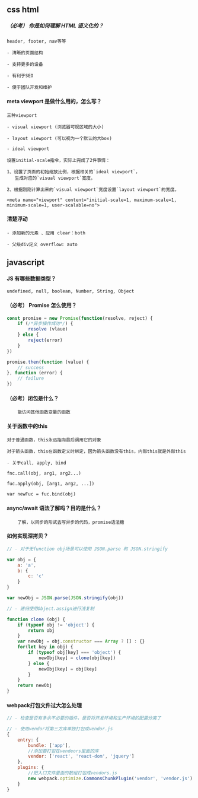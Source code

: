 ## css html
##### （必考） 你是如何理解 HTML 语义化的？

```
header, footer, nav等等

- 清晰的页面结构

- 支持更多的设备

- 有利于SEO

- 便于团队开发和维护
```

#### meta viewport 是做什么用的，怎么写？

```
三种viewport

- visual viewport (浏览器可视区域的大小)

- layout viewport (可以视为一个默认的大box)

- ideal viewport

设置initial-scale指令，实际上完成了2件事情：

1、设置了页面的初始缩放比例，根据相关的`ideal viewport`，
   生成对应的`visual viewport`宽度。

2、根据刚刚计算出来的`visual viewport`宽度设置`layout viewport`的宽度。

<meta name="viewport" content="initial-scale=1, maximum-scale=1, minimum-scale=1, user-scalable=no">
```

#### 清楚浮动
```
- 添加新的元素 、应用 clear：both

- 父级div定义 overflow: auto
```

## javascript

#### JS 有哪些数据类型？
```
undefined, null, boolean, Number, String, Object
```

#### （必考） Promise 怎么使用？
````js
const promise = new Promise(function(resolve, reject) {
    if (/*异步操作成功*/) {
        resolve (vlaue)
    } else {
        reject(error)
    }
})

promise.then(function (value) {
    // success
}, function (error) {
    // failure
})
````

#### （必考）闭包是什么？
```
    能访问其他函数变量的函数
```

#### 关于函数中的this
```
对于普通函数，this永远指向最后调用它的对象

对于箭头函数，this在函数定义时绑定，因为箭头函数没有this，内部this就是外部this

- 关于call, apply, bind

fnc.call(obj, arg1, arg2...)

fuc.apply(obj, [arg1, arg2, ...])

var newFuc = fuc.bind(obj)
```

#### async/await 语法了解吗？目的是什么？
```
    了解，以同步的形式去写异步的代码，promise语法糖
```

####  如何实现深拷贝？
````js
// - 对于无function obj场景可以使用 JSON.parse 和 JSON.stringify

var obj = {
    a: 'a',
    b: {
        c: 'c'
    }
}

var newObj = JSON.parse(JSON.stringify(obj))

// - 递归使用Object.assign进行浅复制

function clone (obj) {
    if (typeof obj != 'object') {
        return obj
    }
    var newObj = obj.constructor === Array ? [] : {}
    for(let key in obj) {
        if (typeof obj[key] === 'object') {
            newObj[key] = clone(obj[key])
        } else {
            newObj[key] = obj[key]
        }
    }
    return newObj
}
````

#### webpack打包文件过大怎么处理
````js
// - 检查是否有多余不必要的插件，是否将开发环境和生产环境的配置分离了

// - 使用vendor将第三方库单独打包成vendor.js
{
    entry: {
        bundle: ['app'],
        //添加要打包在vendeors里面的库
        vendor: ['react', 'react-dom', 'jquery']
    },
    plugins: {
        //把入口文件里面的数组打包成vendors.js
        new webpack.optimize.CommonsChunkPlugin('vendor', 'vendor.js')
    }
}
````
